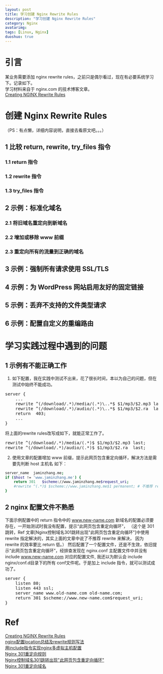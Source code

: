 ```yaml
---
layout: post
title: 学习创建 Nginx Rewrite Rules
description: "学习创建 Nginx Rewrite Rules"
category: Nginx
avatarimg:
tags: [Linux, Nginx]
duoshuo: true
---
```



# 引言

某业务需要添加 nginx rewrite rules，之前只是偶尔看过，现在有必要系统学习下。记录如下。  
学习材料来自于 nginx.com 的技术博客文章。  
[Creating NGINX Rewrite Rules](https://www.nginx.com/blog/creating-nginx-rewrite-rules/)  

# 创建 Nginx Rewrite Rules
（PS：有点懒，详细内容说明，直接去看原文吧。。。）

## 1 比较 return, rewrite, try_files 指令

### 1.1 return 指令

### 1.2 rewrite 指令

### 1.3 try_files 指令

## 2 示例：标准化域名

### 2.1 将旧域名重定向到新域名

### 2.2 增加或移除 www 前缀

### 2.3 重定向所有的流量到正确的域名

## 3 示例：强制所有请求使用 SSL/TLS

## 4 示例：为 WordPress 网站启用友好的固定链接

## 5 示例：丢弃不支持的文件类型请求

## 6 示例：配置自定义的重编路由

# 学习实践过程中遇到的问题

## 1 示例有不能正确工作

1. 如下配置，我在实践中测试不出来，花了很长时间，本以为自己的问题，但在测试中始终不能成功。

<pre>
server {
    ...
    rewrite ^(/download/.*)/media/(.*)\..*$ $1/mp3/$2.mp3 last;
    rewrite ^(/download/.*)/audio/(.*)\..*$ $1/mp3/$2.ra  last;
    return  403;
    ...
}
</pre>

将上面的rewrite rules改写成如下，就能正常工作了。

<pre>
rewrite ^(/download/.*)/media/(.*)$ $1/mp3/$2.mp3 last;
rewrite ^(/download/.*)/audio/(.*)$ $1/mp3/$2.ra  last;
</pre>

2. 使用文章的配置增加 www 前缀，提示此网页包含重定向循环，解决方法是需要先判断 host 主机名 如下：

```bash
server_name  jaminzhang.me;
if ($host != 'www.jaminzhang.me') {
    return 301   $scheme://www.jaminzhang.me$request_uri;
    #rewrite ^(.*)$ $scheme://www.jaminzhang.me$1 permanent; # 不推荐 rewrite，文章说 rewrite 的效率要比 return 低
}
```    



## 2 nginx 配置文件不熟悉

下面示例配置中的 return 指令中的 www.new-name.com 新域名的配置必须要存在，一开始测试时我没有配置，提示“此网页包含重定向循环”，
（这个是 301 跳转，Ref 文章[Nginx控制域名301跳转出现"此网页包含重定向循环"]中使用 rewrite 指定解决的，其实上面的文章中说了不推荐 rewrite 来解决，
因为 rewrite 的效率要比 return 低。）
然后配置了一个配置文件，还是不生效，依旧提示“此网页包含重定向循环”，经排查发现在 nginx.conf 主配置文件中并没有 include www.new-name.com
对应的配置文件, 我还以为默认会 include nginx/conf.d目录下的所有 conf文件呢。于是加上 include 指令，就可以测试成功了。

<pre>
server {
    listen 80;
    listen 443 ssl;
    server_name www.old-name.com old-name.com;
    return 301 $scheme://www.new-name.com$request_uri;
}
</pre>

# Ref
[Creating NGINX Rewrite Rules](https://www.nginx.com/blog/creating-nginx-rewrite-rules/)  
[nginx配置location总结及rewrite规则写法](http://seanlook.com/2015/05/17/nginx-location-rewrite/)  
[用include指令实现nginx多虚拟主机配置](http://blog.haohtml.com/archives/6203)  
[Nginx 301重定向规则](https://timeting.com/30/nginx-301-redirect/)  
[Nginx控制域名301跳转出现"此网页包含重定向循环"](http://www.voidcn.com/blog/u014723529/article/p-2686699.html)  
[Nginx 301重定向域名](http://www.tqcto.com/article/internet/50988.html)  
